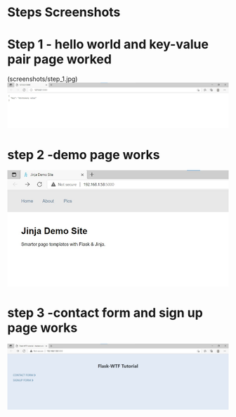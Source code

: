 # Steps Screenshots
# Step 1 - hello world and key-value pair page worked
(screenshots/step_1.jpg)
![postman request output](screenshots/step_1_2.jpg)

# step 2 -demo page works
![postman request output](screenshots/step_2.jpg)

# step 3 -contact form and sign up page works
![postman request output](screenshots/step_3.jpg)
